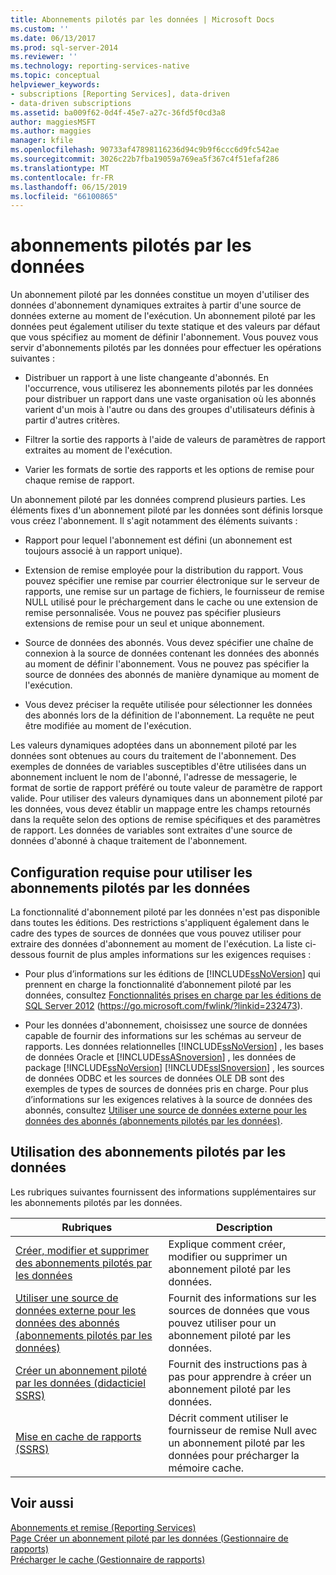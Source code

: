 ```yaml
---
title: Abonnements pilotés par les données | Microsoft Docs
ms.custom: ''
ms.date: 06/13/2017
ms.prod: sql-server-2014
ms.reviewer: ''
ms.technology: reporting-services-native
ms.topic: conceptual
helpviewer_keywords:
- subscriptions [Reporting Services], data-driven
- data-driven subscriptions
ms.assetid: ba009f62-0d4f-45e7-a27c-36fd5f0cd3a8
author: maggiesMSFT
ms.author: maggies
manager: kfile
ms.openlocfilehash: 90733af47898116236d94c9b9f6ccc6d9fc542ae
ms.sourcegitcommit: 3026c22b7fba19059a769ea5f367c4f51efaf286
ms.translationtype: MT
ms.contentlocale: fr-FR
ms.lasthandoff: 06/15/2019
ms.locfileid: "66100865"
---
```

# <a name="data-driven-subscriptions"></a>abonnements pilotés par les données
  Un abonnement piloté par les données constitue un moyen d'utiliser des données d'abonnement dynamiques extraites à partir d'une source de données externe au moment de l'exécution. Un abonnement piloté par les données peut également utiliser du texte statique et des valeurs par défaut que vous spécifiez au moment de définir l'abonnement. Vous pouvez vous servir d'abonnements pilotés par les données pour effectuer les opérations suivantes :  
  
-   Distribuer un rapport à une liste changeante d'abonnés. En l'occurrence, vous utiliserez les abonnements pilotés par les données pour distribuer un rapport dans une vaste organisation où les abonnés varient d'un mois à l'autre ou dans des groupes d'utilisateurs définis à partir d'autres critères.  
  
-   Filtrer la sortie des rapports à l'aide de valeurs de paramètres de rapport extraites au moment de l'exécution.  
  
-   Varier les formats de sortie des rapports et les options de remise pour chaque remise de rapport.  
  
 Un abonnement piloté par les données comprend plusieurs parties. Les éléments fixes d'un abonnement piloté par les données sont définis lorsque vous créez l'abonnement. Il s'agit notamment des éléments suivants :  
  
-   Rapport pour lequel l'abonnement est défini (un abonnement est toujours associé à un rapport unique).  
  
-   Extension de remise employée pour la distribution du rapport. Vous pouvez spécifier une remise par courrier électronique sur le serveur de rapports, une remise sur un partage de fichiers, le fournisseur de remise NULL utilisé pour le préchargement dans le cache ou une extension de remise personnalisée. Vous ne pouvez pas spécifier plusieurs extensions de remise pour un seul et unique abonnement.  
  
-   Source de données des abonnés. Vous devez spécifier une chaîne de connexion à la source de données contenant les données des abonnés au moment de définir l'abonnement. Vous ne pouvez pas spécifier la source de données des abonnés de manière dynamique au moment de l'exécution.  
  
-   Vous devez préciser la requête utilisée pour sélectionner les données des abonnés lors de la définition de l'abonnement. La requête ne peut être modifiée au moment de l'exécution.  
  
 Les valeurs dynamiques adoptées dans un abonnement piloté par les données sont obtenues au cours du traitement de l'abonnement. Des exemples de données de variables susceptibles d'être utilisées dans un abonnement incluent le nom de l'abonné, l'adresse de messagerie, le format de sortie de rapport préféré ou toute valeur de paramètre de rapport valide. Pour utiliser des valeurs dynamiques dans un abonnement piloté par les données, vous devez établir un mappage entre les champs retournés dans la requête selon des options de remise spécifiques et des paramètres de rapport. Les données de variables sont extraites d'une source de données d'abonné à chaque traitement de l'abonnement.  
  
## <a name="requirements-for-using-data-driven-subscriptions"></a>Configuration requise pour utiliser les abonnements pilotés par les données  
 La fonctionnalité d'abonnement piloté par les données n'est pas disponible dans toutes les éditions. Des restrictions s'appliquent également dans le cadre des types de sources de données que vous pouvez utiliser pour extraire des données d'abonnement au moment de l'exécution. La liste ci-dessous fournit de plus amples informations sur les exigences requises :  
  
-   Pour plus d’informations sur les éditions de [!INCLUDE[ssNoVersion](../../includes/ssnoversion-md.md)] qui prennent en charge la fonctionnalité d’abonnement piloté par les données, consultez [Fonctionnalités prises en charge par les éditions de SQL Server 2012](https://go.microsoft.com/fwlink/?linkid=232473) (https://go.microsoft.com/fwlink/?linkid=232473).  
  
-   Pour les données d'abonnement, choisissez une source de données capable de fournir des informations sur les schémas au serveur de rapports. Les données relationnelles [!INCLUDE[ssNoVersion](../../includes/ssnoversion-md.md)] , les bases de données Oracle et [!INCLUDE[ssASnoversion](../../includes/ssasnoversion-md.md)] , les données de package [!INCLUDE[ssNoVersion](../../includes/ssnoversion-md.md)] [!INCLUDE[ssISnoversion](../../includes/ssisnoversion-md.md)] , les sources de données ODBC et les sources de données OLE DB sont des exemples de types de sources de données pris en charge. Pour plus d’informations sur les exigences relatives à la source de données des abonnés, consultez [Utiliser une source de données externe pour les données des abonnés &#40;abonnements pilotés par les données&#41;](use-an-external-data-source-for-subscriber-data-data-driven-subscription.md).  
  
## <a name="working-with-data-driven-subscriptions"></a>Utilisation des abonnements pilotés par les données  
 Les rubriques suivantes fournissent des informations supplémentaires sur les abonnements pilotés par les données.  
  
|Rubriques|Description|  
|------------|-----------------|  
|[Créer, modifier et supprimer des abonnements pilotés par les données](data-driven-subscriptions.md)|Explique comment créer, modifier ou supprimer un abonnement piloté par les données.|  
|[Utiliser une source de données externe pour les données des abonnés &#40;abonnements pilotés par les données&#41;](use-an-external-data-source-for-subscriber-data-data-driven-subscription.md)|Fournit des informations sur les sources de données que vous pouvez utiliser pour un abonnement piloté par les données.|  
|[Créer un abonnement piloté par les données &#40;didacticiel SSRS&#41;](../create-a-data-driven-subscription-ssrs-tutorial.md)|Fournit des instructions pas à pas pour apprendre à créer un abonnement piloté par les données.|  
|[Mise en cache de rapports &#40;SSRS&#41;](../report-server/caching-reports-ssrs.md)|Décrit comment utiliser le fournisseur de remise Null avec un abonnement piloté par les données pour précharger la mémoire cache.|  
  
## <a name="see-also"></a>Voir aussi  
 [Abonnements et remise &#40;Reporting Services&#41;](subscriptions-and-delivery-reporting-services.md)   
 [Page Créer un abonnement piloté par les données &#40;Gestionnaire de rapports&#41;](../create-data-driven-subscription-page-report-manager.md)   
 [Précharger le cache &#40;Gestionnaire de rapports&#41;](../report-server/preload-the-cache-report-manager.md)  
  
  
